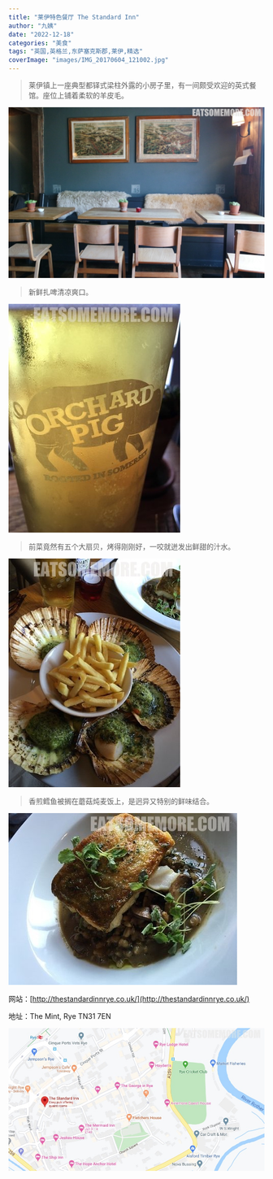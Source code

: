 ```yaml
---
title: "莱伊特色餐厅 The Standard Inn"
author: "九姨"
date: "2022-12-18"
categories: "美食"
tags: "英国,英格兰,东萨塞克斯郡,莱伊,精选"
coverImage: "images/IMG_20170604_121002.jpg"
---
```


>莱伊镇上一座典型都铎式梁柱外露的小房子里，有一间颇受欢迎的英式餐馆。座位上铺着柔软的羊皮毛。

![The Standard Inn](images/07033127.jpg)

>新鲜扎啤清凉爽口。

![The Standard Inn](images/IMG_20170604_121003.jpg)

>前菜竟然有五个大扇贝，烤得刚刚好，一咬就迸发出鲜甜的汁水。

![The Standard Inn](images/IMG_20170604_121002.jpg)

>香煎鳕鱼被搁在蘑菇炖麦饭上，是迥异又特别的鲜味结合。

![The Standard Inn](images/IMG_20170604_121001.jpg)


网站：[http://thestandardinnrye.co.uk/](http://thestandardinnrye.co.uk/)

地址：The Mint, Rye TN31 7EN

![The Standard Inn](images/standardinn.jpg)